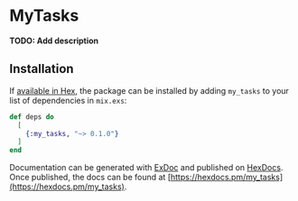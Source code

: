 # MyTasks

**TODO: Add description**

## Installation

If [available in Hex](https://hex.pm/docs/publish), the package can be installed
by adding `my_tasks` to your list of dependencies in `mix.exs`:

```elixir
def deps do
  [
    {:my_tasks, "~> 0.1.0"}
  ]
end
```

Documentation can be generated with [ExDoc](https://github.com/elixir-lang/ex_doc)
and published on [HexDocs](https://hexdocs.pm). Once published, the docs can
be found at [https://hexdocs.pm/my_tasks](https://hexdocs.pm/my_tasks).

